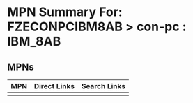 



# MPN Summary For: FZECONPCIBM8AB > con-pc : IBM_8AB

## MPNs
  

|MPN|Direct Links|Search Links|
| :--- | :--- | :--- |
||||
